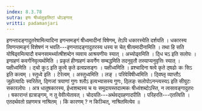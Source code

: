 ```yaml
---
index: 8.3.78
sutra: इणः षीध्वंलुङ्‌लिटां धोऽङ्गात्‌
vritti: padamanjari
---
```


 इणन्तादङ्गादुतरेषामित्यादिना इणन्तमङ्गं षीध्वमादीनां विषेणम्, तेऽपि धकारस्येति दर्शयति । धकारस्य त्विणन्तमङ्गं विशेषणं न भवति---इणन्तादङ्गादुतरस्य धस्य स चेत् षीत्वमादीनामिति । तथा हि सति योषिढ्वमित्यादौ वचनसामर्थ्यात्षीशब्देन व्यवाय आश्रयणीयः स्यात् । अच्योढ्वमिति । ठ्धि चऽ इति सलोपः । इण्ग्रहणं कवर्गनिवृत्यर्थमिति । प्रकृतं हीण्ग्रहणं कवर्गेण सम्बद्धमिति तदनुवृतौ तस्याप्यनुवृत्तिः स्यात् । पक्षीध्वमिति । ठ्चो कुःऽ इति कुत्वे कृते ढत्वप्रसङ्गः । यक्षीध्वमिति । व्रश्चादिना षत्वे कृते ठ्षढोः कः सिऽ इति कत्वम् । स्तुध्वे इति । टेरेत्वम् । अस्तुध्वमिति । लङ् । परिवेविषीध्वमिति । ठ्विष्लृ व्याप्तौऽ जुहोत्यादिः स्वरितेत्, ठ्णिजां त्रयाणां गुणः श्लौऽ इत्यभ्यासस्य गुणः, ठ्लिङ्ः सलोपोऽनन्त्यस्यऽ इति सीयुटः सकारलोपः । अत्र धातुषकारस्य, ईध्वशब्दस्य च यः समुदायस्तदात्मकः षीध्वंशब्दोऽस्ति, न त्वसावङ्गादुतरः । षकारान्तं ह्यत्राङ्गम्, न तु वेवीत्येतावत् । चोदयति---अर्थवद्ग्रहणादपीति । परिहरति---एतत्विति । एतदर्थवतो ग्रहणमत्र नाश्रितम् । किं कारणम् ? न किञ्चित्, नाश्रितमित्येव ॥